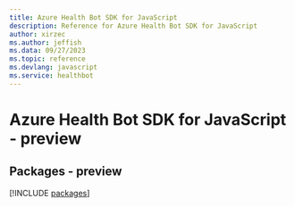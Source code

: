 ```yaml
---
title: Azure Health Bot SDK for JavaScript
description: Reference for Azure Health Bot SDK for JavaScript
author: xirzec
ms.author: jeffish
ms.data: 09/27/2023
ms.topic: reference
ms.devlang: javascript
ms.service: healthbot
---
```

# Azure Health Bot SDK for JavaScript - preview
## Packages - preview
[!INCLUDE [packages](health-bot-index.md)]